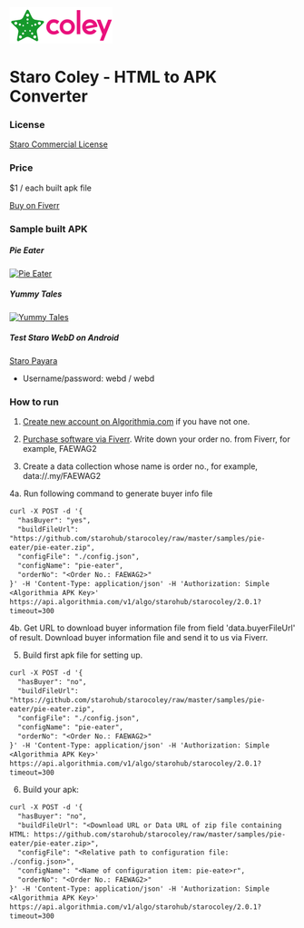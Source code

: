![StaroColey](https://github.com/starohub/starocoley/raw/master/resources/images/starocoley-64.png)

# Staro Coley - HTML to APK Converter

### License

[Staro Commercial License](https://github.com/starohub/starocoley/blob/master/LICENSE.md)

### Price

$1 / each built apk file

[Buy on Fiverr](https://www.fiverr.com/share/Yo6LLR)

### Sample built APK

##### Pie Eater

[![Pie Eater](https://github.com/starohub/starocoley/raw/master/samples/pie-eater/src/pie-eater.png)](https://github.com/starohub/starocoley/tree/master/samples/pie-eater)

##### Yummy Tales

[![Yummy Tales](https://github.com/starohub/starocoley/raw/master/samples/yummy-tales/src/yummy-tales.png)](https://github.com/starohub/starocoley/tree/master/samples/yummy-tales)

##### Test Staro WebD on Android

[Staro Payara](https://github.com/starohub/starocoley/raw/master/samples/payara/staropayara.apk)

* Username/password: webd / webd

### How to run

1. [Create new account on Algorithmia.com](https://algorithmia.com/signup) if you have not one.

2. [Purchase software via Fiverr](https://www.fiverr.com/share/Yo6LLR). Write down your order no. from Fiverr, for example, FAEWAG2

3. Create a data collection whose name is order no., for example, data://.my/FAEWAG2

4a. Run following command to generate buyer info file

```
curl -X POST -d '{
  "hasBuyer": "yes",
  "buildFileUrl": "https://github.com/starohub/starocoley/raw/master/samples/pie-eater/pie-eater.zip",
  "configFile": "./config.json",
  "configName": "pie-eater",
  "orderNo": "<Order No.: FAEWAG2>"
}' -H 'Content-Type: application/json' -H 'Authorization: Simple <Algorithmia APK Key>' https://api.algorithmia.com/v1/algo/starohub/starocoley/2.0.1?timeout=300
```

4b. Get URL to download buyer information file from field 'data.buyerFileUrl' of result. Download buyer information file and send it to us via Fiverr.

5. Build first apk file for setting up.

```
curl -X POST -d '{
  "hasBuyer": "no",
  "buildFileUrl": "https://github.com/starohub/starocoley/raw/master/samples/pie-eater/pie-eater.zip",
  "configFile": "./config.json",
  "configName": "pie-eater",
  "orderNo": "<Order No.: FAEWAG2>"
}' -H 'Content-Type: application/json' -H 'Authorization: Simple <Algorithmia APK Key>' https://api.algorithmia.com/v1/algo/starohub/starocoley/2.0.1?timeout=300
```

6. Build your apk:

```
curl -X POST -d '{
  "hasBuyer": "no",
  "buildFileUrl": "<Download URL or Data URL of zip file containing HTML: https://github.com/starohub/starocoley/raw/master/samples/pie-eater/pie-eater.zip>",
  "configFile": "<Relative path to configuration file: ./config.json>",
  "configName": "<Name of configuration item: pie-eate>r",
  "orderNo": "<Order No.: FAEWAG2>"
}' -H 'Content-Type: application/json' -H 'Authorization: Simple <Algorithmia APK Key>' https://api.algorithmia.com/v1/algo/starohub/starocoley/2.0.1?timeout=300
```
